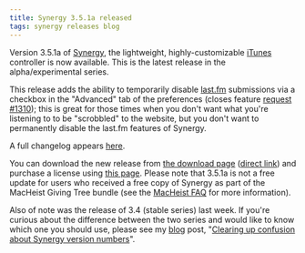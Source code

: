 ```yaml
---
title: Synergy 3.5.1a released
tags: synergy releases blog
---
```


Version 3.5.1a of [Synergy](/wiki/Synergy), the lightweight, highly-customizable [iTunes](/wiki/iTunes) controller is now available. This is the latest release in the alpha/experimental series.

This release adds the ability to temporarily disable [last.fm](/wiki/last.fm) submissions via a checkbox in the "Advanced" tab of the preferences (closes feature [request \#1310](/issues/1310)); this is great for those times when you don't want what you're listening to to be "scrobbled" to the website, but you don't want to permanently disable the last.fm features of Synergy.

A full changelog appears [here](http://wincent.dev/a/products/synergy-classic/history/#3.5.1a).

You can download the new release from [the download page](http://wincent.dev/a/products/synergy-classic/download/) ([direct link](http://wincent.dev/download.php?item=SynergyBeta.zip)) and purchase a license using [this page](https://wincent.dev/a/products/synergy-classic/purchase/). Please note that 3.5.1a is not a free update for users who received a free copy of Synergy as part of the MacHeist Giving Tree bundle (see the [MacHeist FAQ](/blog/frequently-asked-questions-about-synergy-and-macheist) for more information).

Also of note was the release of 3.4 (stable series) last week. If you're curious about the difference between the two series and would like to know which one you should use, please see my [blog](/blog) post, "[Clearing up confusion about Synergy version numbers](/blog/clearing-up-confusion-about-synergy-version-numbers)".
